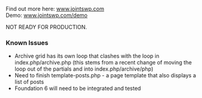 Find out more here: www.jointswp.com  
Demo: www.jointswp.com/demo

NOT READY FOR PRODUCTION.

### Known Issues
- Archive grid has its own loop that clashes with the loop in index.php/archive.php (this stems from a recent change of moving the loop out of the partials and into index.php/archive/php)
- Need to finish template-posts.php - a page template that also displays a list of posts
- Foundation 6 will need to be integrated and tested